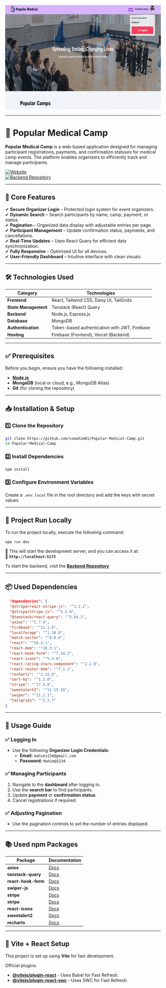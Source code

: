 <div align="center">
  <img width="100%" height="340" src="https://github.com/ssmahim01/Popular-Medical-Camp/blob/main/public/medical-camp-management-system.png" />
</div>

---

# 🏥 Popular Medical Camp

**Popular Medical Camp** is a web-based application designed for managing participant registrations, payments, and confirmation statuses for medical camp events. The platform enables organizers to efficiently track and manage participants.

[![Website](https://img.shields.io/badge/Live%20Demo-Popular%20Medical%20Camp-brightgreen)](https://popular-medical-camp.web.app)  
[![Backend Repository](https://img.shields.io/badge/Backend%20Repository-Click%20Here-blue)](https://github.com/ssmahim01/popular-medical-camp-server)  

---

## 🚀 Core Features

✔ **Secure Organizer Login** – Protected login system for event organizers.  
✔ **Dynamic Search** – Search participants by name, camp, payment, or status.  
✔ **Pagination** – Organized data display with adjustable entries per page.  
✔ **Participant Management** – Update confirmation status, payments, and cancellations.  
✔ **Real-Time Updates** – Uses React Query for efficient data synchronization.  
✔ **Fully Responsive** – Optimized UI for all devices.  
✔ **User-Friendly Dashboard** – Intuitive interface with clean visuals.  

---

## 🛠️ Technologies Used

| Category        | Technologies |
|----------------|-------------|
| **Frontend**   | React, Tailwind CSS, Daisy UI, TailGrids |
| **State Management** | Tanstack (React) Query |
| **Backend**    | Node.js, Express.js |
| **Database**   | MongoDB |
| **Authentication** | Token-based authentication with JWT, Firebase |
| **Hosting**    | Firebase (Frontend), Vercel (Backend) |

---

## ✅ Prerequisites

Before you begin, ensure you have the following installed:

- **[Node.js](https://nodejs.org/)**
- **MongoDB** (local or cloud, e.g., MongoDB Atlas)
- **Git** (for cloning the repository)

---

## 📥 Installation & Setup

### 1️⃣ Clone the Repository
```sh
git clone https://github.com/ssmahim01/Popular-Medical-Camp.git
cd Popular-Medical-Camp
```

### 2️⃣ Install Dependencies
```sh
npm install
```

### 3️⃣ Configure Environment Variables
Create a `.env.local` file in the root directory and add the keys with secret values

---

## 🏃 Project Run Locally

To run the project locally, execute the following command:

```sh
npm run dev
```

🔹 This will start the development server, and you can access it at:  
📌 **`http://localhost:5173`**  

To start the backend, visit the **[Backend Repository](https://github.com/ssmahim01/popular-medical-camp-server)**

---

## 📦 Used Dependencies

```json
  "dependencies": {
  "@stripe/react-stripe-js": "^3.1.1",
  "@stripe/stripe-js": "^5.5.0",
  "@tanstack/react-query": "^5.64.1",
  "axios": "^1.7.9",
  "firebase": "^11.1.0",
  "localforage": "^1.10.0",
  "match-sorter": "^8.0.0",
  "react": "^18.3.1",
  "react-dom": "^18.3.1",
  "react-hook-form": "^7.54.2",
  "react-icons": "^5.4.0",
  "react-rating-stars-component": "^2.2.0",
  "react-router-dom": "^7.1.1",
  "recharts": "^2.15.0",
  "sort-by": "^1.2.0",
  "stripe": "^17.5.0",
  "sweetalert2": "^11.15.10",
  "swiper": "^11.2.1",
  "tailgrids": "^2.2.7"
}
```
---

## 📌 Usage Guide

### ✅ Logging In
- Use the following **Organizer Login Credentials**:
  - **Email:** `mahim1234@gmail.com`
  - **Password:** `Mahim@1234`

### ✅ Managing Participants
1. Navigate to the **dashboard** after logging in.
2. Use the **search bar** to find participants.
3. Update **payment** or **confirmation status**.
4. Cancel registrations if required.

### ✅ Adjusting Pagination
- Use the pagination controls to set the number of entries displayed.

---

## 📚 Used npm Packages

| Package | Documentation |
|---------|--------------|
| **axios** | [Docs](https://axios-http.com/docs/intro) |
| **tanstack-query** | [Docs](https://tanstack.com/query/latest/docs/framework/react/quick-start) |
| **react-hook-form** | [Docs](https://react-hook-form.com) |
| **swiper-js** | [Docs](https://swiperjs.com/get-started) |
| **stripe** | [Docs](https://www.npmjs.com/package/@stripe/react-stripe-js) |
| **stripe** | [Docs](https://www.npmjs.com/package/@stripe/react-stripe-js) |
| **react-icons** | [Docs](https://react-icons.github.io/react-icons) |
| **sweetalert2** | [Docs](https://sweetalert2.github.io) |
| **recharts** | [Docs](https://recharts.org/en-US) |

---

## 🔧 Vite + React Setup

This project is set up using **Vite** for fast development.

Official plugins:
- **[@vitejs/plugin-react](https://github.com/vitejs/vite-plugin-react/blob/main/packages/plugin-react/README.md)** - Uses Babel for Fast Refresh.
- **[@vitejs/plugin-react-swc](https://github.com/vitejs/vite-plugin-react-swc)** - Uses SWC for Fast Refresh.